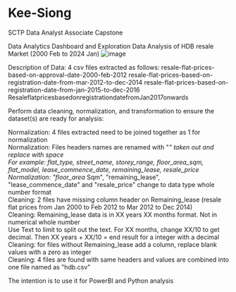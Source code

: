 # Kee-Siong
SCTP Data Analyst Associate Capstone

Data Analytics Dashboard and Exploration Data Analysis of HDB resale Market (2000 Feb to 2024 Jan)
![image](https://github.com/user-attachments/assets/99356a64-d893-49c6-b58c-de09370d4a62)


Description of Data:
4 csv files extracted as follows:
resale-flat-prices-based-on-approval-date-2000-feb-2012
resale-flat-prices-based-on-registration-date-from-mar-2012-to-dec-2014
resale-flat-prices-based-on-registration-date-from-jan-2015-to-dec-2016
ResaleflatpricesbasedonregistrationdatefromJan2017onwards


Perform data cleaning, normalization, and transformation to ensure the dataset(s) are ready for analysis:	

Normalization: 4 files extracted need to be joined together as 1 for normalization	
Normalization: Files headers names are renamed with "_" taken out and replace with space	
	For example: flat_type, street_name, storey_range, floor_area_sqm, flat_model, lease_commence_date, remaining_lease, resale_price	
Normalization: "floor_area_ Sqm", "remaining_lease", "lease_commence_date" and "resale_price" change to data type whole number format	
Cleaning: 2 files have missing column header on Remaining_lease (resale flat prices from Jan 2000 to Feb 2012 to Mar 2012 to Dec 2014)	
Cleaning: Remaining_lease data is in XX years XX months format. Not in numerical whole number	
	Use Text to limit to split out the text. For XX months, change XX/10 to get decimal. Then XX years + XX/10 = end result for a integer with a decimal	
Cleaning: for files without Remaining_lease add a column, replace blank values with a zero as integer	
Cleaning: 4 files are found with same headers and values are combined into one file named as "hdb.csv"

The intention is to use it for PowerBI and Python analysis
